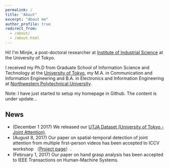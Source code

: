 ```yaml
---
permalink: /
title: "About"
excerpt: "About me"
author_profile: true
redirect_from: 
  - /about/
  - /about.html
---
```


Hi! I'm Minjie, a post-doctoral researcher at [Institute of Industrial Science](https://www.iis.u-tokyo.ac.jp/en/) at the University of Tokyo. 

I received my Ph.D from Graduate School of Information Science and Technology at the [University of Tokyo](http://www.u-tokyo.ac.jp/en/), my M.A. in Communication and Information Engineering and B.A. in Electronics and Information Engineering at [Northwestern Polytechnical University](http://en.nwpu.edu.cn/).

Note: I have just started to setup my homepage in Github. The content is under update...

## News
* (December 1 2017) We released our [UTJA Dataset (University of Tokyo - Joint Attention)](https://github.com/cai-mj/UTJA_dataset).
* (August 8, 2017) Our paper on spatial-temporal detection of joint attention from multiple first-person videos has been accepted to ICCV workshop （[Project page](https://cai-mj.github.io/publication/2017-10-01-iccvw)）.
* (February 1, 2017) Our paper on hand grasp analysis has been accepted to IEEE Transactions on Human-Machine Systems.


